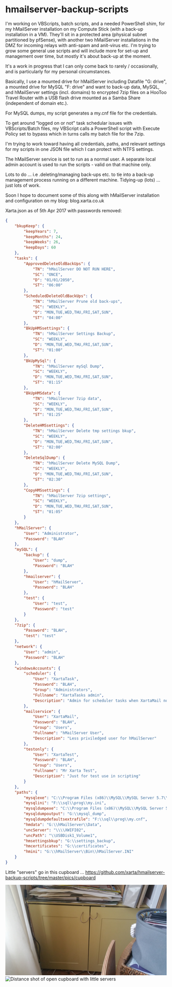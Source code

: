 # hmailserver-backup-scripts
I'm working on VBScripts, batch scripts, and a needed PowerShell shim, for my hMailServer installation on my Compute Stick (with a back-up installation in a VM). They'll sit in a protected area (physical subnet partitioned by pfSense), with another two hMailServer installations in the DMZ for incoming relays with anti-spam and anit-virus etc.  I'm trying to grow some general use scripts and will include more for set-up and management over time, but mostly it's about back-up at the moment.

It's a work in progress that I can only come back to rarely / occasionally, and is particularly for my personal circumstances.

Basically, I use a mounted drive for hMailServer including Datafile "G: drive", a mounted drive for MySQL "F: drive" and want to back-up data, MySQL, and hMailServer settings (incl. domains) to encrypted 7zip files on a HooToo Travel Router with a USB flash drive mounted as a Samba Share (independent of domain etc.).

For MySQL dumps, my script generates a my.cnf file for the credentials.

To get around "logged on or not" task schedular issues with VBScripts/Batch files, my VBScript calls a PowerShell script with Execute Policy set to bypass which in turns calls my batch file for the 7zip.

I'm trying to work toward having all credentials, paths, and relevant settings for my scripts in one JSON file which I can protect with NTFS settings.

The hMailServer service is set to run as a normal user.  A separate local admin account is used to run the scripts - valid on that machine only.

Lots to do ... i.e .deleting/managing back-ups etc. to tie into a back-up management process running on a different machine.  Tidying-up (lots) ... just lots of work.

Soon I hope to document some of this along with hMailServer installation and configuration on my blog: blog.xarta.co.uk

Xarta.json as of 5th Apr 2017 with passwords removed:

```json
{
	"bkupKeep": {
		"keepYears": 7,
		"keepMonths": 24,
		"keepWeeks": 26,
		"keepDays": 60
	},
	"tasks": {
		"ApprovedDeleteOldBackUps": {
			"TN": "hMailServer DO NOT RUN HERE",
			"SC": "ONCE",
			"D": "01/01/2050",
			"ST": "06:00"
		},
		"ScheduledDeleteOldBackUps": {
			"TN": "hMailServer Prune old back-ups",
			"SC": "WEEKLY",
			"D": "MON,TUE,WED,THU,FRI,SAT,SUN",
			"ST": "04:00"
		},
		"BkUpHMSsettings": {
			"TN": "hMailServer Settings Backup",
			"SC": "WEEKLY",
			"D": "MON,TUE,WED,THU,FRI,SAT,SUN",
			"ST": "01:00"
		},
		"BkUpMySql": {
			"TN": "hMailServer mySql Dump",
			"SC": "WEEKLY",
			"D": "MON,TUE,WED,THU,FRI,SAT,SUN",
			"ST": "01:15"
		},
		"BkUpHMSdata": {
			"TN": "hMailServer 7zip data",
			"SC": "WEEKLY",
			"D": "MON,TUE,WED,THU,FRI,SAT,SUN",
			"ST": "01:25"
		},
		"DeleteHMSsettings": {
			"TN": "hMailServer Delete tmp settings bkup",
			"SC": "WEEKLY",
			"D": "MON,TUE,WED,THU,FRI,SAT,SUN",
			"ST": "02:00"
		},
		"DeleteSqlDump": {
			"TN": "hMailServer Delete MySQL Dump",
			"SC": "WEEKLY",
			"D": "MON,TUE,WED,THU,FRI,SAT,SUN",
			"ST": "02:30"
		},
		"CopyHMSsettings": {
			"TN": "hMailServer 7zip settings",
			"SC": "WEEKLY",
			"D": "MON,TUE,WED,THU,FRI,SAT,SUN",
			"ST": "01:05"
		}
	},
	"hMailServer": {
		"User": "Administrator",
		"Password": "BLAH"
	},
	"mySQL": {
		"backup": {
			"User": "dump",
			"Password": "BLAH"
		},
		"hmailserver": {
			"User": "hMailServer",
			"Password": "BLAH"
		},
		"test": {
			"User": "test",
			"Password": "test"
		}
	},
	"7zip": {
		"Password": "BLAH",
		"test": "test"
	},
	"network": {
		"User": "admin",
		"Password": "BLAH"
	},
	"windowsAccounts": {
		"scheduler": {
			"User": "XartaTask",
			"Password": "BLAH",
			"Group": "Administrators",
			"Fullname": "XartaTasks admin",
			"Description": "Admin for scheduler tasks when XartaMail not logged on"
		},
		"mailservice": {
			"User": "XartaMail",
			"Password": "BLAH",
			"Group": "Users",
			"Fullname": "hMailServer User",
			"Description": "Less priviledged user for hMailServer"
		},
		"testonly": {
			"User": "XartaTest",
			"Password": "BLAH",
			"Group": "Users",
			"Fullname": "Mr Xarta Test",
			"Description": "Just for test use in scripting"
		}
	},
	"paths": {
		"mysqlexe": "C:\\Program Files (x86)\\MySQL\\MySQL Server 5.7\\bin\\mysql.exe",
		"mysqlini": "F:\\sql\\prog\\my.ini",
		"mysqldumpexe": "C:\\Program Files (x86)\\MySQL\\MySQL Server 5.7\\bin\\mysqldump.exe",
		"mysqldumpoutput": "G:\\mysql_dump",
		"mysqldumpdefaultsextrafile": "F:\\sql\\prog\\my.cnf",
		"hmdata": "G:\\hMailServer\\Data",
		"uncServer": "\\\\XWIFI02",
		"uncPath": "\\USBDisk1_Volume1",
		"hmsettingsbkup": "G:\\settings_backup",
		"hmcertificates": "G:\\certificates",
		"hmini": "G:\\hMailServer\\Bin\\hMailServer.INI"
	}
}
```

Little "servers" go in this cupboard ... https://github.com/xarta/hmailserver-backup-scripts/tree/master/pics/cupboard

![Picture of plain cupboard doors](/pics/cupboard/20170405_162808.jpg?raw=true "Cupboard for my little servers etc.")
![Distance shot of open cupboard with little servers](/pics/cupboard/20170405_162147.jpg?raw=true "Cupboard for my little servers etc.")
